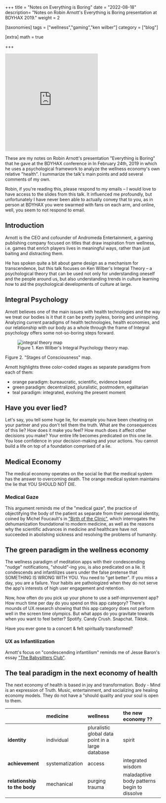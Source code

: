 +++
title = "Notes on Everything is Boring"
date = "2022-08-18"
description= "Notes on Robin Arnott's Everything is Boring presentation at BDYHAX 2019."
weight = 2

[taxonomies]
tags = ["wellness","gaming","ken wilber"]
category = ["blog"]

[extra]
math = true

+++
<iframe height="315" src="https://www.youtube.com/embed/n94J-9YxZPc" title="YouTube video player" frameborder="0" allow="accelerometer; autoplay; clipboard-write; encrypted-media; gyroscope; picture-in-picture" allowfullscreen></iframe>

These are my notes on Robin Arnott's presentation "Everything is Boring" that he gave at the BDYHAX conference in In February 24th, 2019 in which he uses a psychological framework to analyze the wellness economy's own relative "health". I summarize the talk's main points and add several comments of my own.

Robin, if you're reading this, please respond to my emails – I would love to have access to the slides from this talk. It influenced me profoundly, but unfortunately I have never been able to actually convey that to you, as in person at BDYHAX you were swarmed with fans on each arm, and online, well, you seem to not respond to email.

## Introduction

Arnott is the CEO and cofounder of Andromeda Entertainment, a gaming publishing company focused on titles that draw inspiration from wellness, i.e. games that enrich players lives in meaningful ways, rather than just baiting and distracting them.

He has spoken quite a bit about game design as a mechanism for transcendence, but this talk focuses on Ken Wilber's Integral Theory – a psychological theory that can be used not only for understanding oneself and the people around us, but also understanding trends in culture learning how to aid the psychological developments of culture at large.

## Integral Psychology

Arnott believes one of the main issues with health technologies and the way we treat our bodies is it that it can be pretty joyless, boring and uninspiring. Analyzing current paradigms of health technologies, health economies, and our relationship with our body as a whole through the frame of Integral psychology offers some not-so-boring steps forward.

<figure>
<img src="https://images.squarespace-cdn.com/content/v1/51a0ef99e4b0673a4c034ab8/1373221911253-I9CKMOFPCM86G3TNULLF/Screen-Shot-2013-03-29-at-7.07.30-PM.png" alt="integral theory map">
<figcaption>Figure 1. Ken Wilber's Integral Psychology theory map.</figcaption>
</figure>


Figure 2. "Stages of Consciousness" map.

Arnott highlights three color-coded stages as separate paradigms from each of them:

- orange paradigm: bureaucratic, scientific, evidence based
- green paradigm: decentralized, pluralistic, postmodern, egalitarian
- teal paradigm: integrated, evolving the present moment

## Have you ever lied?

Let's say, you tell some huge lie, for example you have been cheating on your partner and you don't tell them the truth. What are the consequences of this lie? How does it make you feel? How much does it affect other decisions you make? Your entire life becomes predicated on this one lie. You lose confidence in your decision-making and your actions. You cannot build a life on top of a foundation comprised of a lie.

## Medical Economy

The medical economy operates on the social lie that the medical system has the answer to overcoming death. The orange medical system maintains the lie that YOU SHOULD NOT DIE.

### Medical Gaze

This argument reminds me of the "medical gaze", the practice of objectifying the body of the patient as separate from their personal identity, coined by Michel Foucault's in ["Birth of the Clinic"](https://en.wikipedia.org/wiki/The_Birth_of_the_Clinic), which interrogates the dehumanization foundational to modern medicine, as well as the reasons why the scientific advances in medicine and healthcare have not succeeded in abolishing sickness and resolving the problems of humanity.

## The green paradigm in the wellness economy

The wellness paradigm of meditation apps with their condescending "nudge" notifications, "should"-ing you, is also predicated on a lie. It condescends and infantilizes users under the false pretense that
SOMETHING IS WRONG WITH YOU.
You need to "get better". If you miss a day, you are a failure. Your habits are pathologized when they do not serve the app's interests of high user engagement and retention.

Now, how often do you pick up your phone to use a self-improvement app? How much time per day do you spend on this app category? There's mounds of UX research showing that this app category does not perform well in the screen time olympics. 
But what apps do you gravitate towards when you want to feel better? Spotify. Candy Crush. Snapchat. Tiktok.

Have you ever gone to a concert & felt spiritually transformed?

### UX as Infantilization

Arnott's focus on "condescending infantilism" reminds me of Jesse Baron's essay ["The Babysitters Club"](https://reallifemag.com/the-babysitters-club/).

## The teal paradigm in the next economy of health

The next economy of health is based in joy and transformation.
Body - Mind is an expression of Truth.
Music, entertainment, and socializing are healing economy models.
They do not have a "should quality and your soul is open to them.

|                          | medicine        | wellness                                          |     the new economy ??                                        |
|:-------------------------|:----------------|:--------------------------------------------------|:--------------------------------------------|
| **identity**                 | individual      | pluralistic global data point in a large database | spirit                                      |
| **achievement**              | systematization | access                                            | integrated wisdom                           |
| **relationship to the body** | mechanical      | purging trauma                                    | maladaptive body patterns begin to dissolve |  